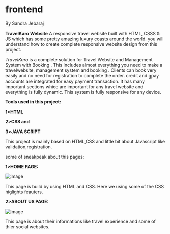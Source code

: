 # frontend
By Sandra Jebaraj

**TravelKaro Website** A responsive travel website built with HTML, CSSS & JS which has some pretty amazing luxury coasts around the world. you will understand how to create complete responsive website design from this project.

*TravelKaro* is a complete solution for Travel Website and Management System with Booking . This Includes almost everything you need to make a travelwebsite, management system and booking . Clients can book very easily and no need for registration to complete the order. credit and gpay accounts are integrated for easy payment transaction. It has many important sections whice are important for any travel website and everything is fully dynamic. This system is fully responsive for any device.

**Tools used in this project:**

**1>HTML**

**2>CSS and**

**3>JAVA SCRIPT**

This project is mainly based on HTML,CSS and little bit about Javascript like validation,registration.

some of sneakpeak about this pages:

**1>HOME PAGE:**

![image](https://user-images.githubusercontent.com/88303346/128383242-7f688dca-6a5d-4c97-8e34-19cc58669b14.png)

This page is build by using HTML and CSS. Here we using some of the CSS higlights feauters.

**2>ABOUT US PAGE:**

![image](https://user-images.githubusercontent.com/88303346/128384731-371bc3f0-2995-4eb7-8bc6-bace1d816096.png)

This page is about their informations like travel experience and some of thier social websites.
